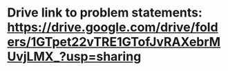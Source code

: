 # Drive link to problem statements: https://drive.google.com/drive/folders/1GTpet22vTRE1GTofJvRAXebrMUvjLMX_?usp=sharing
